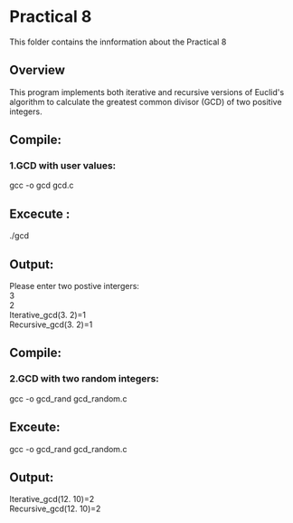 # Practical 8

This folder contains the innformation about the Practical 8
## Overview

This program implements both iterative and recursive versions of Euclid's algorithm to calculate the greatest common divisor (GCD) of two positive integers.

## Compile:

### 1.GCD with user values:

gcc -o gcd gcd.c

## Excecute :

./gcd

## Output:

Please enter two postive intergers:<br>
3<br>
2<br>
Iterative_gcd(3. 2)=1<br>
Recursive_gcd(3. 2)=1

## Compile:

### 2.GCD with two random integers:

gcc -o gcd_rand gcd_random.c

## Exceute:

gcc -o gcd_rand gcd_random.c

## Output:

Iterative_gcd(12. 10)=2<br>
Recursive_gcd(12. 10)=2
